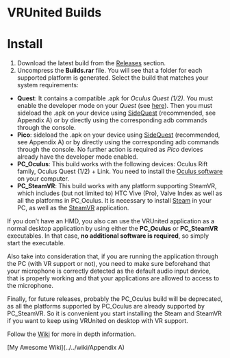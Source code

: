 # VRUnited Builds

# Install

1. Download the latest build from the [Releases](https://github.com/eventlab-projects/VRUnited_Builds/releases) section. 
2. Uncompress the __Builds.rar__ file. You will see that a folder for each supported platform is generated. Select the build that matches your system requirements:
* __Quest__: It contains a compatible .apk for _Oculus Quest (1/2)_. You must enable the developer mode on your _Quest_ (see [here](https://developer.oculus.com/documentation/native/android/mobile-device-setup/)). Then you must sideload the .apk on your device using [SideQuest](https://sidequestvr.com/setup-howto) (recommended, see Appendix A) or by directly using the corresponding adb commands through the console.
* __Pico__: sideload the .apk on your device using [SideQuest](https://sidequestvr.com/setup-howto) (recommended, see Appendix A) or by directly using the corresponding adb commands through the console. No further action is required as _Pico_ devices already have the developer mode enabled.
* __PC_Oculus__: This build works with the following devices: Oculus Rift family, Oculus Quest (1/2) + Link. You need to install the [Oculus software](https://www.oculus.com/setup/) on your computer.
* __PC_SteamVR__: This build works with any platform supporting SteamVR, which includes (but not limited to) HTC Vive (Pro), Valve Index as well as all the platforms in PC_Oculus. It is necessary to install [Steam](https://store.steampowered.com/) in your PC, as well as the [SteamVR](https://store.steampowered.com/app/250820/SteamVR/) application.

If you don’t have an HMD, you also can use the VRUnited application as a normal desktop application by using either the __PC_Oculus__ or __PC_SteamVR__ executables. In that case, __no additional software is required__, so simply start the executable.

Also take into consideration that, if you are running the application through the PC (with VR support or not), you need to make sure beforehand that your microphone is correctly detected as the default audio input device, that is properly working and that your applications are allowed to access to the microphone.

Finally, for future releases, probably the PC_Oculus build will be deprecated, as all the platforms supported by PC_Oculus are already supported by PC_SteamVR. So it is convenient you start installing the Steam and SteamVR if you want to keep using VRUnited on desktop with VR support.

Follow the [Wiki](https://github.com/eventlab-projects/VRUnited_Builds/wiki) for more in depth information. 

[My Awesome Wiki](../../wiki/Appendix A)
